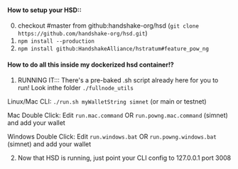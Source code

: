 

#### How to setup your HSD::

0. checkout #master from github:handshake-org/hsd (```git clone https://github.com/handshake-org/hsd.git```)
1. ```npm install --production```
2. ```npm install github:HandshakeAlliance/hstratum#feature_pow_ng```



#### How to do all this inside my dockerized hsd container!?
1. RUNNING IT::: There's a pre-baked .sh script already here for you to run!
Look inthe folder ```./fullnode_utils```

Linux/Mac CLI: 
```./run.sh myWalletString simnet``` (or main or testnet)

Mac Double Click:
Edit ```run.mac.command``` OR ```run.powng.mac.command``` (simnet) and add your wallet

Windows Double Click:
Edit ```run.windows.bat``` OR ```run.powng.windows.bat``` (simnet) and add your wallet

2. Now that HSD is running, just point your CLI config to 127.0.0.1 port 3008
